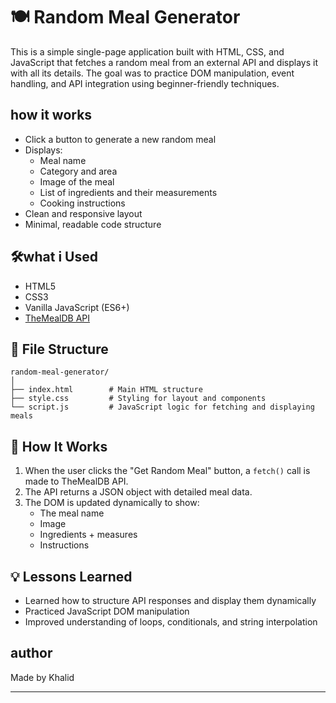 # 🍽️ Random Meal Generator

This is a simple single-page application  built with HTML, CSS, and JavaScript that fetches a random meal from an external API and displays it with all its details. The goal was to practice DOM manipulation, event handling, and API integration using beginner-friendly techniques.

## how it works

- Click a button to generate a new random meal
- Displays:
  - Meal name
  - Category and area 
  - Image of the meal
  - List of ingredients and their measurements
  - Cooking instructions
- Clean and responsive layout
- Minimal, readable code structure

## 🛠️what i  Used

- HTML5
- CSS3
- Vanilla JavaScript (ES6+)
- [TheMealDB API](https://www.themealdb.com/api.php)

## 📂 File Structure

```
random-meal-generator/
│
├── index.html        # Main HTML structure
├── style.css         # Styling for layout and components
└── script.js         # JavaScript logic for fetching and displaying meals
```

## 🔧 How It Works

1. When the user clicks the "Get Random Meal" button, a `fetch()` call is made to TheMealDB API.
2. The API returns a JSON object with detailed meal data.
3. The DOM is updated dynamically to show:
   - The meal name
   - Image
   - Ingredients + measures
   - Instructions




## 💡 Lessons Learned

- Learned how to structure API responses and display them dynamically
- Practiced JavaScript DOM manipulation
- Improved understanding of loops, conditionals, and string interpolation

## author

Made by Khalid 


---

